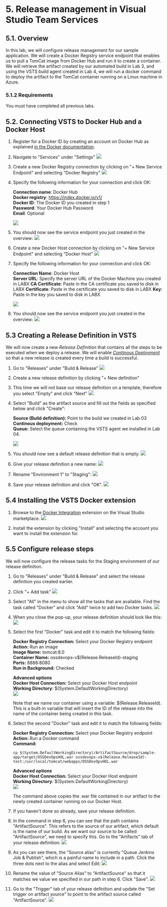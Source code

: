 # 5. Release management in Visual Studio Team Services
## 5.1. Overview
In this lab, we will configure release management for our sample application. We will create a Docker Registry service endpoint that enables us to pull a TomCat image from Docker Hub and run it to create a container. We will retrieve the artifact created by our automated build in Lab 3, and using the VSTS build agent created in Lab 4, we will run a docker command to deploy the artifact to the TomCat container running on a Linux machine in Azure.

### 5.1.2 Requirements
You must have completed all previous labs.

## 5.2. Connecting VSTS to Docker Hub and a Docker Host

1. Register for a Docker ID by creating an account on Docker Hub as explained [in the Docker documentation](https://docs.docker.com/docker-hub/accounts/).

2. Navigate to "Services" under "Settings"
![](./images/5.2.i001.PNG)

3. Create a new Docker Registry connection by clicking on "+ New Service Endpoint" and selecting "Docker Registry"
![](./images/5.2.i002.PNG)

4. Specify the following information for your connection and click OK:   

    **Connection name**: Docker Hub  
    **Docker registry**: https://index.docker.io/v1/  
    **Docker ID**: The Docker ID you created in step 1  
    **Password**: Your Docker Hub Password  
    **Email**: Optional

    ![](./images/5.2.i003.PNG)

5. You should now see the service endpoint you just created in the overview:
![](./images/5.2.i004.PNG) 

6. Create a new Docker Host connection by clicking on "+ New Service Endpoint" and selecting "Docker Host"
![](./images/5.2.i005.PNG) 

5. Specify the following information for your connection and click OK:   

    **Connection Name**: Docker Host  
    **Server URL**: Specify the server URL of the Docker Machine you created in LABX
    **CA Certificate**: Paste in the CA certificate you saved to disk in LABX
    **Certificate**: Paste in the certificate you saved to disk in LABX
    **Key**: Paste in the key you saved to disk in LABX

    ![](./images/5.2.i006.PNG) 

6. You should now see the service endpoint you just created in the overview:
![](./images/5.2.i007.PNG)  

## 5.3 Creating a Release Definition in VSTS

We will now create a new *Release Definition* that contains all the steps to be executed when we deploy a release. We will enable [*Continous Deployment*](https://en.wikipedia.org/wiki/Continuous_delivery) so that a new release is created every time a build is successful.

1. Go to "Releases" under "Build & Release"
![](./images/5.3.i001.PNG)

2. Create a new release definition by clicking "+ New definition"

3. This time we will not base our release definition on a template, therefore you select "Empty" and click "Next"
![](./images/5.3.i002.PNG)

4. Select "Build" as the artifact source and fill out the fields as specified below and click "Create":  
    
    **Source (Build definition):** Point to the build we created in Lab 03  
    **Continous deployment:** Check  
    **Queue:** Select the queue containing the VSTS agent we installed in Lab 04.

    ![](./images/5.3.i003.PNG) 

5. You should now see a default release definition that is empty. 
![](./images/5.3.i004.PNG)

6. Give your release definition a new name:
![](./images/5.3.i005.PNG)

7. Rename "Environment 1" to "Staging":
![](./images/5.3.i006.PNG)

7. Save your release definition and click "OK".
![](./images/5.3.i007.PNG)

## 5.4 Installing the VSTS Docker extension

1. Browse to the [Docker Integration](https://marketplace.visualstudio.com/items?itemName=ms-vscs-rm.docker) extension on the Visual Studio marketplace.
![](./images/5.4.i001.PNG)

2. Install the extension by clicking "Install" and selecting the account you want to install the extension for. 

## 5.5 Configure release steps

We will now configure the release tasks for the Staging environment of our release definition.

1. Go to "Releases" under "Build & Release" and select the release definition you created earlier. 

2. Click "+ Add task"
![](./images/5.5.i001.PNG)

3. Select "All" in the menu to show all the tasks that are available. Find the task called "Docker" and click "Add" twice to add two Docker tasks. 
![](./images/5.5.i002.PNG)

4. When you close the pop-up, your release definition should look like this: 
![](./images/5.5.i003.PNG) 

5. Select the first "Docker" task and edit it to match the following fields:

    **Docker Registry Connection:** Select your Docker Registry endpoint  
    **Action:** Run an image  
    **Image Name:** tomcat:8.0  
    **Container Name:** ossdevops-v$(Release.ReleaseId)-staging  
    **Ports:** 8888:8080  
    **Run in Background:** Checked  
    
    **Advanced options**  
    **Docker Host Connection:** Select your Docker Host endpoint   
    **Working Directory**: $(System.DefaultWorkingDirectory)  
    ![](./images/5.5.i004.PNG)  

    Note that we name our container using a variable: $(Release.ReleaseId). This is a built-in variable that will insert the ID of the release into the name of the container being created in this task.

6. Select the second "Docker" task and edit it to match the following fields:

    **Docker Registry Connection:** Select your Docker Registry endpoint  
    **Action:** Run a Docker command  
    **Command:**   
    
    ```
    cp $(System.DefaultWorkingDirectory)/ArtifactSource/drop/sample-app/target/OSSDevOpsHOL.war ossdevops-v$(Release.ReleaseId)-test:/usr/local/tomcat/webapps/OSSDevOpsHOL.war
    ```  
    
    **Advanced options**  
    **Docker Host Connection:** Select your Docker Host endpoint   
    **Working Directory**: $(System.DefaultWorkingDirectory)  
    ![](./images/5.5.i005.PNG)  

    The command above copies the .war file contained in our artifact to the newly created container running on our Docker Host.

7. If you haven't done so already, save your release definition.

8. In the command in step 6, you can see that the path contains "ArtifactSource". This refers to the source of our artifact, which default is the name of our build. As we want our source to be called "ArtifactSource", we need to specify this. Go to the "Artifacts" tab of your release definition: 
    ![](./images/5.5.i006.PNG)  

9. As you can see there, the "Source alias" is currently "Queue Jenkins Job & Publish", which is a painful name to include in a path. Click the three dots next to the alias and select Edit:
    ![](./images/5.5.i007.PNG)  

10. Rename the value of "Source Alias" to "ArtifactSource" so that it matches we value we specified in our path in step 6. Click "Save".
    ![](./images/5.5.i008.PNG)  

11. Go to the "Trigger" tab of your release definition and update the "Set trigger on artifact source" to point to the artifact source called "ArtifactSource".
    ![](./images/5.5.i009.PNG)